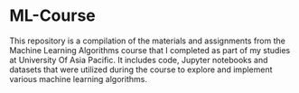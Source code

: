 # ML-Course

This repository is a compilation of the materials and assignments from the Machine Learning Algorithms course that I completed as part of my studies at University Of Asia Pacific. It includes code, Jupyter notebooks and datasets that were utilized during the course to explore and implement various machine learning algorithms.
